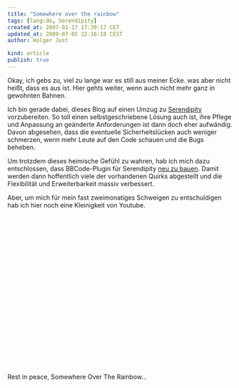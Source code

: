 ```yaml
---
title: "Somewhere over the rainbow"
tags: [lang:de, Serendipity]
created_at: 2007-02-17 17:39:17 CET
updated_at: 2009-07-02 22:16:18 CEST
author: Holger Just

kind: article
publish: true
---
```


Okay, ich gebs zu, viel zu lange war es still aus meiner Ecke. was aber nicht heißt, dass es aus ist. Hier gehts weiter, wenn auch nicht mehr ganz in gewohnten Bahnen.

Ich bin gerade dabei, dieses Blog auf einen Umzug zu [Serendipity](http://www.s9y.org) vorzubereiten. So toll einen selbstgeschriebene Lösung auch ist, ihre Pflege und Anpassung an geänderte Anforderungen ist dann doch eher aufwändig. Davon abgesehen, dass die eventuelle Sicherheitslücken auch weniger schmerzen, wenn mehr Leute auf den Code schauen und die Bugs beheben.

Um trotzdem dieses heimische Gefühl zu wahren, hab ich mich dazu entschlossen, dass BBCode-Plugin für Serendipity [neu zu bauen](http://board.s9y.org/viewtopic.php?t=8436). Damit werden dann hoffentlich viele der vorhandenen Quirks abgestellt und die Flexibilität und Erweiterbarkeit massiv verbessert.

Aber, um mich für mein fast zweimonatiges Schweigen zu entschuldigen hab ich hier noch eine Kleinigkeit von Youtube.

<object width="560" height="340"><param name="movie" value="http://www.youtube.com/v/brRsRTTp1Pw&amp;hl=de&amp;fs=1&amp;color1=0x3a3a3a&amp;color2=0x999999&amp;hd=1"></param><param name="allowFullScreen" value="true"></param><param name="allowscriptaccess" value="always"></param><embed src="http://www.youtube.com/v/brRsRTTp1Pw&amp;hl=de&amp;fs=1&amp;color1=0x3a3a3a&amp;color2=0x999999&amp;hd=1" type="application/x-shockwave-flash" allowscriptaccess="always" allowfullscreen="true" width="560" height="340"></embed></object>

Rest in peace, Somewhere Over The Rainbow...
